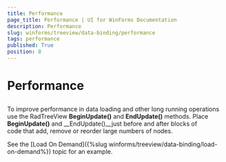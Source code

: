 ```yaml
---
title: Performance
page_title: Performance | UI for WinForms Documentation
description: Performance
slug: winforms/treeview/data-binding/performance
tags: performance
published: True
position: 8
---
```


# Performance



## 

To improve performance in data loading and other long running operations use the RadTreeView __BeginUpdate()__ and __EndUpdate()__ methods. Place __BeginUpdate()__ and __EndUpdate()__just before and after blocks of code that add, remove or reorder large numbers of nodes. 

See the [Load On Demand]({%slug winforms/treeview/data-binding/load-on-demand%}) topic for an example.
